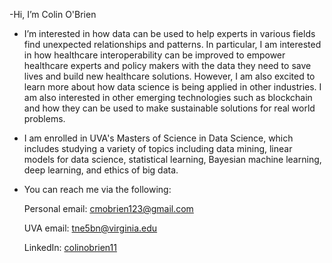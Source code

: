 -Hi, I’m Colin O'Brien

- I’m interested in how data can be used to help experts in various fields find unexpected relationships and patterns. In particular, I am interested in how healthcare interoperability can be improved to empower healthcare experts and policy makers with the data they need to save lives and build new healthcare solutions. However, I am also excited to learn more about how data science is being applied in other industries. I am also interested in other emerging technologies such as blockchain and how they can be used to make sustainable solutions for real world problems. 

- I am enrolled in UVA's Masters of Science in Data Science, which includes studying a variety of topics including data mining, linear models for data science, statistical learning, Bayesian machine learning, deep learning, and ethics of big data. 

- You can reach me via the following:

  Personal email: cmobrien123@gmail.com
  
  UVA email: tne5bn@virginia.edu
  
  LinkedIn: [colinobrien11](https://www.linkedin.com/in/colinobrien11/)
